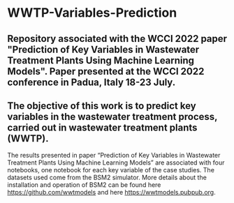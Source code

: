 # WWTP-Variables-Prediction
## Repository associated with the WCCI 2022 paper "Prediction of Key Variables in Wastewater Treatment Plants Using Machine Learning Models". Paper presented at the WCCI 2022 conference in Padua, Italy 18-23 July.

## The objective of this work is to predict key variables in the wastewater treatment process, carried out in wastewater treatment plants (WWTP).

The results presented in paper “Prediction of Key Variables in Wastewater Treatment Plants Using Machine Learning Models” are associated with four notebooks, one notebook for each key variable of the case studies.
The datasets used come from the BSM2 simulator. More details about the installation and operation of BSM2 can be found here https://github.com/wwtmodels and here https://wwtmodels.pubpub.org.
